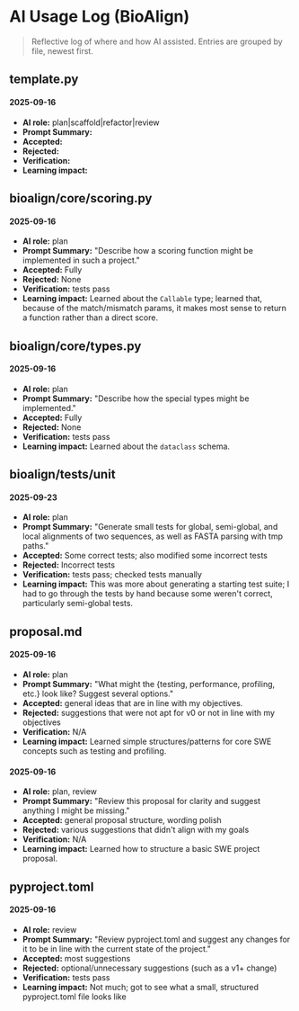 # AI Usage Log (BioAlign)

> Reflective log of where and how AI assisted. Entries are grouped by file, newest first.

## template.py

#### 2025-09-16
- **AI role:** plan|scaffold|refactor|review
- **Prompt Summary:** 
- **Accepted:** 
- **Rejected:** 
- **Verification:** 
- **Learning impact:** 


## bioalign/core/scoring.py

#### 2025-09-16
- **AI role:** plan
- **Prompt Summary:** "Describe how a scoring function might be implemented in such a project."
- **Accepted:** Fully
- **Rejected:** None
- **Verification:** tests pass
- **Learning impact:** Learned about the `Callable` type; learned that, because of the match/mismatch params, it makes most sense to return a function rather than a direct score.

## bioalign/core/types.py

#### 2025-09-16
- **AI role:** plan
- **Prompt Summary:** "Describe how the special types might be implemented."
- **Accepted:** Fully
- **Rejected:** None
- **Verification:** tests pass
- **Learning impact:** Learned about the `dataclass` schema.

## bioalign/tests/unit

#### 2025-09-23
- **AI role:** plan
- **Prompt Summary:** "Generate small tests for global, semi-global, and local alignments of two sequences, as well as FASTA parsing with tmp paths."
- **Accepted:** Some correct tests; also modified some incorrect tests
- **Rejected:** Incorrect tests
- **Verification:** tests pass; checked tests manually
- **Learning impact:** This was more about generating a starting test suite; I had to go through the tests by hand because some weren't correct, particularly semi-global tests.

## proposal.md

#### 2025-09-16
- **AI role:** plan
- **Prompt Summary:** "What might the {testing, performance, profiling, etc.} look like? Suggest several options."
- **Accepted:** general ideas that are in line with my objectives.
- **Rejected:** suggestions that were not apt for v0 or not in line with my objectives
- **Verification:** N/A
- **Learning impact:** Learned simple structures/patterns for core SWE concepts such as testing and profiling.

#### 2025-09-16
- **AI role:** plan, review
- **Prompt Summary:** "Review this proposal for clarity and suggest anything I might be missing."
- **Accepted:** general proposal structure, wording polish
- **Rejected:** various suggestions that didn't align with my goals
- **Verification:** N/A
- **Learning impact:** Learned how to structure a basic SWE project proposal.

## pyproject.toml

#### 2025-09-16
- **AI role:** review
- **Prompt Summary:** "Review pyproject.toml and suggest any changes for it to be in line with the current state of the project."
- **Accepted:** most suggestions
- **Rejected:** optional/unnecessary suggestions (such as a v1+ change)
- **Verification:** tests pass
- **Learning impact:** Not much; got to see what a small, structured pyproject.toml file looks like
